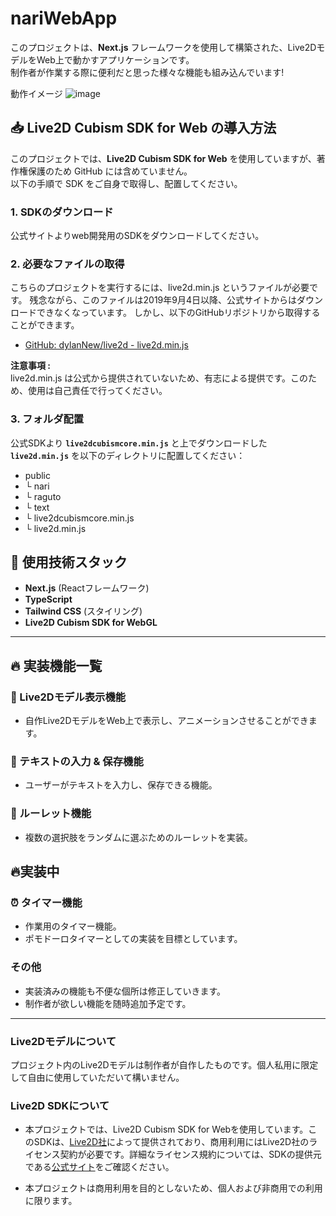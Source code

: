 # nariWebApp
このプロジェクトは、**Next.js** フレームワークを使用して構築された、Live2DモデルをWeb上で動かすアプリケーションです。  
制作者が作業する際に便利だと思った様々な機能も組み込んでいます!

動作イメージ
![image](https://github.com/user-attachments/assets/22a1e992-ec5b-4b19-9119-82f6954a932b)

## 📥 Live2D Cubism SDK for Web の導入方法

このプロジェクトでは、**Live2D Cubism SDK for Web** を使用していますが、著作権保護のため GitHub には含めていません。  
以下の手順で SDK をご自身で取得し、配置してください。

### 1. SDKのダウンロード
公式サイトよりweb開発用のSDKをダウンロードしてください。

### 2. 必要なファイルの取得
こちらのプロジェクトを実行するには、live2d.min.js というファイルが必要です。
残念ながら、このファイルは2019年9月4日以降、公式サイトからはダウンロードできなくなっています。
しかし、以下のGitHubリポジトリから取得することができます。
- [GitHub: dylanNew/live2d - live2d.min.js](https://github.com/dylanNew/live2d/tree/master/webgl/Live2D/lib)

**注意事項 :**  
live2d.min.js は公式から提供されていないため、有志による提供です。このため、使用は自己責任で行ってください。

### 3. フォルダ配置
公式SDKより **`live2dcubismcore.min.js`** と上でダウンロードした **`live2d.min.js`** を以下のディレクトリに配置してください：

- public
- └ nari
- └ raguto
- └ text
- └ live2dcubismcore.min.js
- └ live2d.min.js


## 🚀 使用技術スタック
- **Next.js** (Reactフレームワーク)
- **TypeScript**
- **Tailwind CSS** (スタイリング)
- **Live2D Cubism SDK for WebGL**

---

## 🔥 実装機能一覧

### 🎨 Live2Dモデル表示機能
- 自作Live2DモデルをWeb上で表示し、アニメーションさせることができます。

### 💬 テキストの入力 & 保存機能
- ユーザーがテキストを入力し、保存できる機能。  

### 🎲 ルーレット機能
- 複数の選択肢をランダムに選ぶためのルーレットを実装。    

## 🔥実装中

### ⏰ タイマー機能
- 作業用のタイマー機能。
- ポモドーロタイマーとしての実装を目標としています。

### その他
- 実装済みの機能も不便な個所は修正していきます。
- 制作者が欲しい機能を随時追加予定です。

---


### Live2Dモデルについて
プロジェクト内のLive2Dモデルは制作者が自作したものです。個人私用に限定して自由に使用していただいて構いません。

### Live2D SDKについて
- 本プロジェクトでは、Live2D Cubism SDK for Webを使用しています。このSDKは、[Live2D社](https://www.live2d.com)によって提供されており、商用利用にはLive2D社のライセンス契約が必要です。詳細なライセンス規約については、SDKの提供元である[公式サイト](https://www.live2d.com)をご確認ください。

- 本プロジェクトは商用利用を目的としないため、個人および非商用での利用に限ります。
